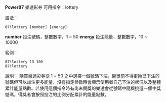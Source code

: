 **Power87** 樂透彩券
可用指令：lottery

語法：
```
87!lottery [number] [energy]
```
__number__ 投注號碼，整數數字，1 ~ 50
__energy__ 投注能量，整數數字，10 ~ 10000

範例：
```
87!lottery 13 100
87!lottery
```
說明：
購買樂透彩券從 1 ~ 50 之中選擇一個號碼下注，開獎前不得更換已下注的號碼但可以加注更多能量，沒有指定參數時會顯示使用者自己下注的狀況以及整體累計能量點數。若使用這個指令時有尚未開獎的樂透會從號碼中隨機挑選一個中獎號碼，得獎者會按照投注的比例分配累計的能量點數。
